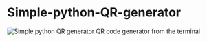 # Simple-python-QR-generator

![Simple python QR generator](https://user-images.githubusercontent.com/82004475/160989726-9572fffc-5c90-430e-a491-bf37745a11fc.png)
QR code generator from the terminal 

